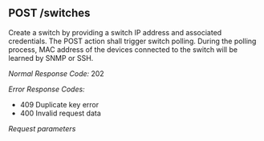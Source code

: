 POST /switches
--------------

Create a switch by providing a switch IP address and associated credentials. The POST action shall trigger switch polling. During the polling process, MAC address of the devices connected to the switch will be learned by SNMP or SSH.

*Normal Response Code:* 202

*Error Response Codes:*
  * 409 Duplicate key error
  * 400 Invalid request data

*Request parameters*

